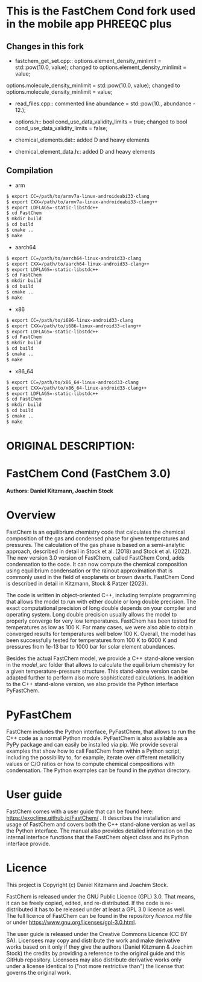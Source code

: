 # This is the FastChem Cond fork used in the mobile app PHREEQC plus

## Changes in this fork

* fastchem_get_set.cpp::
options.element_density_minlimit = std::pow(10.0, value);
changed to
options.element_density_minlimit = value;

options.molecule_density_minlimit = std::pow(10.0, value);
changed to
options.molecule_density_minlimit = value;

* read_files.cpp::
commented line
abundance = std::pow(10., abundance - 12.);

* options.h::
bool cond_use_data_validity_limits = true;
changed to
bool cond_use_data_validity_limits = false;

* chemical_elements.dat::
added D and heavy elements

* chemical_element_data.h::
added D and heavy elements

## Compilation

* arm

```bash
$ export CC=/path/to/armv7a-linux-androideabi33-clang
$ export CXX=/path/to/armv7a-linux-androideabi33-clang++
$ export LDFLAGS=-static-libstdc++
$ cd FastChem
$ mkdir build
$ cd build
$ cmake ..
$ make
```

* aarch64
```bash
$ export CC=/path/to/aarch64-linux-android33-clang
$ export CXX=/path/to/aarch64-linux-android33-clang++
$ export LDFLAGS=-static-libstdc++
$ cd FastChem
$ mkdir build
$ cd build
$ cmake ..
$ make
```

* x86
```bash
$ export CC=/path/to/i686-linux-android33-clang
$ export CXX=/path/to/i686-linux-android33-clang++
$ export LDFLAGS=-static-libstdc++
$ cd FastChem
$ mkdir build
$ cd build
$ cmake ..
$ make
```

* x86_64
```bash
$ export CC=/path/to/x86_64-linux-android33-clang
$ export CXX=/path/to/x86_64-linux-android33-clang++
$ export LDFLAGS=-static-libstdc++
$ cd FastChem
$ mkdir build
$ cd build
$ cmake ..
$ make
```

# ORIGINAL DESCRIPTION:

# FastChem Cond (FastChem 3.0) #
#### Authors: Daniel Kitzmann, Joachim Stock ####

# Overview #

FastChem is an equilibrium chemistry code that calculates the chemical composition of the gas and condensed phase for given temperatures and pressures. The calculation of the gas phase is based on a semi-analytic approach, described in detail in Stock et al. (2018) and Stock et al. (2022). The new version 3.0 version of FastChem, called FastChem Cond, adds condensation to the code. It can now compute the chemical composition using equilibrium condensation or the rainout approximation that is commonly used in the field of exoplanets or brown dwarfs. FastChem Cond is described in detail in Kitzmann, Stock & Patzer (2023).

The code is written in object-oriented C++, including template programming that allows the model to run with either double or long double precision. The exact computational precision of long double depends on your compiler and operating system. Long double precision usually allows the model to properly converge for very low temperatures. FastChem has been tested for temperatures as low as 100 K. For many cases, we were also able to obtain converged results for temperatures well below 100 K. Overall, the model has been successfully tested for temperatures from 100 K to 6000 K and pressures from 1e-13 bar to 1000 bar for solar element abundances.

Besides the actual FastChem model, we provide a C++ stand-alone version in the *model_src* folder that allows to calculate the equilibrium chemistry for a given temperature-pressure structure. This stand-alone version can be adapted further to perform also more sophisticated calculations. In addition to the C++ stand-alone version, we also provide the Python interface PyFastChem.


# PyFastChem #

FastChem includes the Python interface, PyFastChem, that allows to run the C++ code as a normal Python module. PyFastChem is also available as a PyPy package and can easily be installed via pip. We provide several examples that show how to call FastChem from within a Python script, including the possibility to, for example, iterate over different metallicity values or C/O ratios or how to compute chemical compositions with condensation. The Python examples can be found in the *python* directory.  


# User guide #

FastChem comes with a user guide that can be found here: https://exoclime.github.io/FastChem/ . It describes the installation and usage of FastChem and covers both the C++ stand-alone version as well as the Python interface. The manual also provides detailed information on the internal interface functions that the FastChem object class and its Python interface provide.


# Licence #

This project is Copyright (c) Daniel Kitzmann and Joachim Stock.

FastChem is released under the GNU Public Licence (GPL) 3.0. That means, it can be freely copied, edited, and re-distributed. If the code is re-distributed it has to be released under at least a GPL 3.0 licence as well. The full licence of FastChem can be found in the repository *licence.md* file or under https://www.gnu.org/licenses/gpl-3.0.html.

The user guide is released under the Creative Commons Licence (CC BY SA). Licensees may copy and distribute the work and make derivative works based on it only if they give the authors (Daniel Kitzmann & Joachim Stock) the credits by providing a reference to the original guide and this GitHub repository. Licensees may also distribute derivative works only under a license identical to ("not more restrictive than") the license that governs the original work.
